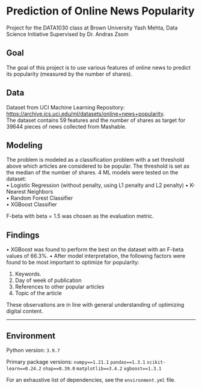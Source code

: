# Prediction of Online News Popularity
Project for the DATA1030 class at Brown University
Yash Mehta, Data Science Initiative
Supervised by Dr. Andras Zsom

## Goal
The goal of this project is to use various features of online news to predict its popularity (measured by the number of shares).

## Data
Dataset from UCI Machine Learning Repository: https://archive.ics.uci.edu/ml/datasets/online+news+popularity.  
The dataset contains 59 features and the number of shares as target for 39644 pieces of news collected from Mashable.

## Modeling
The problem is modeled as a classification problem with a set threshold above which articles are considered to be popular. The threshold is set as the median of the number of shares. 
4 ML models were tested on the dataset:  
• Logistic Regression (without penalty, using L1 penalty and L2 penalty)
• K-Nearest Neighbors  
• Random Forest Classifier  
• XGBoost Classifier  

F-beta with beta = 1.5 was chosen as the evaluation metric. 

## Findings
• XGBoost was found to perform the best on the dataset with an F-beta values of 66.3%. 
• After model interpretation, the following factors were found to be most important to optimize for popularity:  
1. Keywords.  
2. Day of week of publication
3. References to other popular articles
4. Topic of the article

These observations are in line with general understanding of optimizing digital content. 

---
## Environment
Python version: `3.9.7`

Primary package versions:
`numpy==1.21.1`
`pandas==1.3.1`
`scikit-learn==0.24.2`
`shap==0.39.0`
`matplotlib==3.4.2`
`xgboost==1.3.1`

For an exhaustive list of dependencies, see the `environment.yml` file. 
